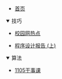 * [首页](/)

<details open>

<summary>技巧</summary>

* [校园网热点](/skill/CampusNetworkHotspot)

* [程序设计报告 (上)](/skill/ProgramReport1)

</details>

<details open>

<summary>算法</summary>

* [1105干事课](/algorithm/211105)

</details>